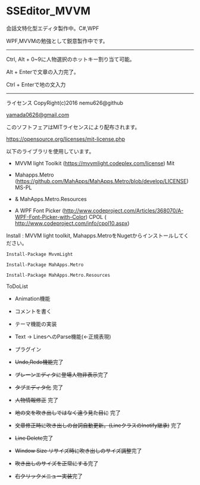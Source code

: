 # SSEditor_MVVM

会話文特化型エディタ製作中。C#,WPF


WPF,MVVMの勉強として鋭意製作中です。

----
Ctrl, Alt + 0~9に人物選択のホットキー割り当て可能。

Alt + Enterで文章の入力完了。

Ctrl + Enterで地の文入力

----
ライセンス
CopyRight(c)2016 nemu626@github

yamada0626@gmail.com

このソフトフェアはMITライセンスにより配布されます。

https://opensource.org/licenses/mit-license.php

以下のライブラリを使用しています。

+ MVVM light Toolkit (https://mvvmlight.codeplex.com/license) Mit
+ Mahapps.Metro (https://github.com/MahApps/MahApps.Metro/blob/develop/LICENSE) MS-PL 
+ & MahApps.Metro.Resources

+ A WPF Font Picker (http://www.codeproject.com/Articles/368070/A-WPF-Font-Picker-with-Color) CPOL
  ( http://www.codeproject.com/info/cpol10.aspx)

Install : MVVM light toolkit, Mahapps.MetroをNugetからインストールしてください。

	Install-Package MvvmLight
	
	Install-Package MahApps.Metro
	
	Install-Package MahApps.Metro.Resources





ToDoList

+ Animation機能
+ コメントを書く
+ テーマ機能の実装
+ Text -> LinesへのParse機能(←正規表現)
+ プラグイン

+ ~~Undo,Redo機能~~完了
+ ~~プレーンエディタに登場人物非表示~~完了
+ ~~タブエディタ化~~ 完了
+ ~~人物情報修正~~ 完了
+ ~~地の文を吹き出しではなく違う見た目に~~ 完了
+ ~~文章修正時に吹き出しの台詞自動更新。(LineクラスのInotify継承)~~ 完了
+ ~~Line Delete~~完了
+ ~~Window Size リサイズ時に吹き出しのサイズ調整~~完了
+ ~~吹き出しのサイズを正常にする~~完了
+ ~~右クリックメニュー実装~~完了
